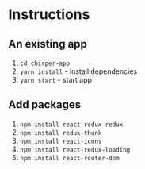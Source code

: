 # Instructions

## An existing app 

1. `cd chirper-app`  
1. `yarn install` - install dependencies
1. `yarn start` - start app


## Add packages

1. `npm install react-redux redux`
1. `npm install redux-thunk`
1. `npm install react-icons`
1. `npm install react-redux-loading`
1. `npm install react-router-dom`
